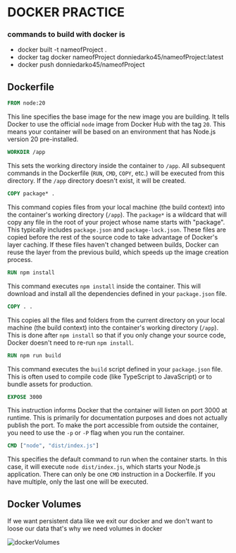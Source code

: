 # DOCKER PRACTICE

### commands to build with docker is

- docker built -t nameofProject .
- docker tag docker nameofProject donniedarko45/nameofProject:latest
- docker push donniedarko45/nameofProject

## Dockerfile

```dockerfile
FROM node:20
```

This line specifies the base image for the new image you are building. It tells Docker to use the official `node` image from Docker Hub with the tag `20`. This means your container will be based on an environment that has Node.js version 20 pre-installed.

```dockerfile
WORKDIR /app
```

This sets the working directory inside the container to `/app`. All subsequent commands in the Dockerfile (`RUN`, `CMD`, `COPY`, etc.) will be executed from this directory. If the `/app` directory doesn't exist, it will be created.

```dockerfile
COPY package* .
```

This command copies files from your local machine (the build context) into the container's working directory (`/app`). The `package*` is a wildcard that will copy any file in the root of your project whose name starts with "package". This typically includes `package.json` and `package-lock.json`. These files are copied before the rest of the source code to take advantage of Docker's layer caching. If these files haven't changed between builds, Docker can reuse the layer from the previous build, which speeds up the image creation process.

```dockerfile
RUN npm install
```

This command executes `npm install` inside the container. This will download and install all the dependencies defined in your `package.json` file.

```dockerfile
COPY . .
```

This copies all the files and folders from the current directory on your local machine (the build context) into the container's working directory (`/app`). This is done after `npm install` so that if you only change your source code, Docker doesn't need to re-run `npm install`.

```dockerfile
RUN npm run build
```

This command executes the `build` script defined in your `package.json` file. This is often used to compile code (like TypeScript to JavaScript) or to bundle assets for production.

```dockerfile
EXPOSE 3000
```

This instruction informs Docker that the container will listen on port 3000 at runtime. This is primarily for documentation purposes and does not actually publish the port. To make the port accessible from outside the container, you need to use the `-p` or `-P` flag when you run the container.

```dockerfile
CMD ["node", "dist/index.js"]
```

This specifies the default command to run when the container starts. In this case, it will execute `node dist/index.js`, which starts your Node.js application. There can only be one `CMD` instruction in a Dockerfile. If you have multiple, only the last one will be executed.

## Docker Volumes

If we want persistent data like we exit our docker and we don't want to loose our data that's why we need volumes in docker

![dockerVolumes](../Docker/assets/Screenshot%202025-06-30%20101938.png)
